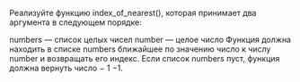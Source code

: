 Реализуйте функцию index_of_nearest(), которая принимает два аргумента в следующем порядке:

numbers — список целых чисел
number — целое число
Функция должна находить в списке numbers ближайшее по значению число к числу number и возвращать его индекс. Если список numbers пуст, функция должна вернуть число 
−
1
−1.
